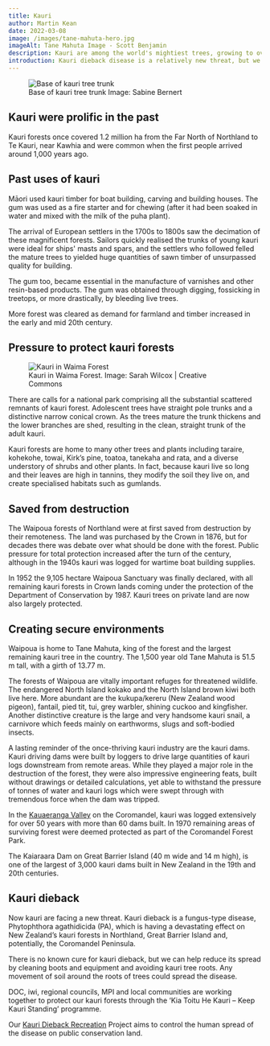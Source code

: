 ```yaml
---
title: Kauri
author: Martin Kean
date: 2022-03-08
image: /images/tane-mahuta-hero.jpg
imageAlt: Tane Mahuta Image - Scott Benjamin
description: Kauri are among the world's mightiest trees, growing to over 50 m tall, with trunk girths up to 16 m, and living for over 2,000 years.
introduction: Kauri dieback disease is a relatively new threat, but we can help reduce its spread by being careful and following the signs when visiting kauri forests.
---
```


<figure>
    <img src="/images/kauri-waipoua-base-1200.jpg"
         alt="Base of kauri tree trunk">
    <figcaption>Base of kauri tree trunk Image: Sabine Bernert</figcaption>
</figure>

## Kauri were prolific in the past

Kauri forests once covered 1.2 million ha from the Far North of Northland to Te Kauri, near Kawhia and were common when the first people arrived around 1,000 years ago.

## Past uses of kauri

Māori used kauri timber for boat building, carving and building houses. The gum was used as a fire starter and for chewing (after it had been soaked in water and mixed with the milk of the puha plant).

The arrival of European settlers in the 1700s to 1800s saw the decimation of these magnificent forests. Sailors quickly realised the trunks of young kauri were ideal for ships' masts and spars, and the settlers who followed felled the mature trees to yielded huge quantities of sawn timber of unsurpassed quality for building.

The gum too, became essential in the manufacture of varnishes and other resin-based products. The gum was obtained through digging, fossicking in treetops, or more drastically, by bleeding live trees.

More forest was cleared as demand for farmland and timber increased in the early and mid 20th century.

## Pressure to protect kauri forests

<figure>
    <img src="/images/waima-forest-kauri-390.jpg"
         alt="Kauri in Waima Forest">
    <figcaption>Kauri in Waima Forest. Image: Sarah Wilcox | Creative Commons</figcaption>
</figure>

There are calls for a national park comprising all the substantial scattered remnants of kauri forest. Adolescent trees have straight pole trunks and a distinctive narrow conical crown. As the trees mature the trunk thickens and the lower branches are shed, resulting in the clean, straight trunk of the adult kauri.

Kauri forests are home to many other trees and plants including taraire, kohekohe, towai, Kirk’s pine, toatoa, tanekaha and rata, and a diverse understory of shrubs and other plants. In fact, because kauri live so long and their leaves are high in tannins, they modify the soil they live on, and create specialised habitats such as gumlands. 

## Saved from destruction

The Waipoua forests of Northland were at first saved from destruction by their remoteness. The land was purchased by the Crown in 1876, but for decades there was debate over what should be done with the forest. Public pressure for total protection increased after the turn of the century, although in the 1940s kauri was logged for wartime boat building supplies.

In 1952 the 9,105 hectare Waipoua Sanctuary was finally declared, with all remaining kauri forests in Crown lands coming under the protection of the Department of Conservation by 1987. Kauri trees on private land are now also largely protected.

## Creating secure environments
Waipoua is home to Tane Mahuta, king of the forest and the largest remaining kauri tree in the country. The 1,500 year old Tane Mahuta is 51.5 m tall, with a girth of 13.77 m.

The forests of Waipoua are vitally important refuges for threatened wildlife. The endangered North Island kokako and the North Island brown kiwi both live here. More abundant are the kukupa/kereru (New Zealand wood pigeon), fantail, pied tit, tui, grey warbler, shining cuckoo and kingfisher. Another distinctive creature is the large and very handsome kauri snail, a carnivore which feeds mainly on earthworms, slugs and soft-bodied insects.

A lasting reminder of the once-thriving kauri industry are the kauri dams. Kauri driving dams were built by loggers to drive large quantities of kauri logs downstream from remote areas. While they played a major role in the destruction of the forest, they were also impressive engineering feats, built without drawings or detailed calculations, yet able to withstand the pressure of tonnes of water and kauri logs which were swept through with tremendous force when the dam was tripped.

In the [Kauaeranga Valley](https://www.doc.govt.nz/parks-and-recreation/places-to-go/coromandel/places/coromandel-forest-park/kauaeranga-valley/) on the Coromandel, kauri was logged extensively for over 50 years with more than 60 dams built. In 1970 remaining areas of surviving forest were deemed protected as part of the Coromandel Forest Park.

The Kaiaraara Dam on Great Barrier Island (40 m wide and 14 m high), is one of the largest of 3,000 kauri dams built in New Zealand in the 19th and 20th centuries.

## Kauri dieback
Now kauri are facing a new threat. Kauri dieback is a fungus-type disease, Phytophthora agathidicida (PA), which is having a devastating effect on New Zealand’s kauri forests in Northland, Great Barrier Island and, potentially, the Coromandel Peninsula.

There is no known cure for kauri dieback, but we can help reduce its spread by cleaning boots and equipment and avoiding kauri tree roots. Any movement of soil around the roots of trees could spread the disease.

DOC, iwi, regional councils, MPI and local communities are working together to protect our kauri forests through the ‘Kia Toitu He Kauri – Keep Kauri Standing’ programme. 

Our [Kauri Dieback Recreation](https://www.doc.govt.nz/nature/pests-and-threats/diseases/kauri-dieback/) Project aims to control the human spread of the disease on public conservation land.
